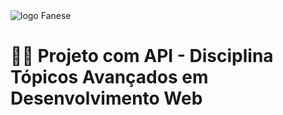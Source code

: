 
<img src="https://www.fanese.edu.br/fanese/images/logo-fanese-central-m.png" min-width="300px" max-width="300px" align="center" alt="logo Fanese">

# 👩‍💻 Projeto com API - Disciplina Tópicos Avançados em Desenvolvimento Web 
